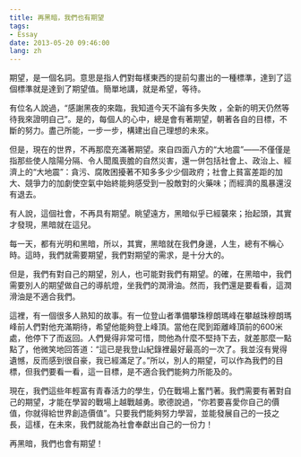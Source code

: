 ```yaml
---
title: 再黑暗，我們也有期望
tags:
- Essay
date: 2013-05-20 09:46:00
lang: zh
---
```

期望，是一個名詞。意思是指人們對每樣東西的提前勾畫出的一種標準，達到了這個標準就是達到了期望值。簡單地講，就是希望，等待。

有位名人說過，“感謝黑夜的來臨，我知道今天不論有多失敗 ，全新的明天仍然等待我來證明自己”。是的，每個人的心中，總是會有著期望，朝著各自的目標，不斷的努力。盡己所能，一步一步，構建出自己理想的未來。
<!--more-->
但是，現在的世界，不再那麼充滿著期望。來自四面八方的“大地震”——不僅僅是指那些使人陰陽分隔、令人聞風喪膽的自然災害，還一併包括社會上、政治上、經濟上的“大地震”：貪污、腐敗困擾著不知多多少少個政府；社會上貧富差距的加大、競爭力的加劇使空氣中始終能夠感受到一股敵對的火藥味；而經濟的風暴還沒有退去。

有人說，這個社會，不再具有期望。眺望遠方，黑暗似乎已經襲來；抬起頭，其實才發現，黑暗就在這兒。

每一天，都有光明和黑暗，所以，其實，黑暗就在我們身邊，人生，總有不稱心時。這時，我們就需要期望，我們對期望的需求，是十分大的。

但是，我們有對自己的期望，別人，也可能對我們有期望。的確，在黑暗中，我們需要別人的期望做自己的導航燈，坐我們的潤滑油。然而，我們還是要看看，這潤滑油是不適合我們。

這裡，有一個很多人熟知的故事。有一位登山者準備攀珠穆朗瑪峰在攀越珠穆朗瑪峰前人們對他充滿期待，希望他能夠登上峰頂。當他在爬到距離峰頂前的600米處，他停下了而返回。人們覺得非常可惜，問他為什麼不堅持下去，就差那麼一點點了，他微笑地回答道：“這已是我登山紀錄裡最好最高的一次了。我並沒有覺得遺憾，反而感到很自豪，我已經滿足了。”所以，別人的期望，可以作為我們的目標，但我們要看一看，這一目標，是不適合我們能夠力所能及的。

現在，我們這些年輕富有青春活力的學生，仍在戰場上奮鬥著。我們需要有著對自己的期望，才能在學習的戰場上越戰越勇。歌德說過，“你若要喜愛你自己的價值，你就得給世界創造價值”。只要我們能夠努力學習，並能發展自己的一技之長，這樣，在未來，我們就能為社會奉獻出自己的一份力！

再黑暗，我們也會有期望！
